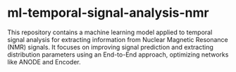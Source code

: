 # ml-temporal-signal-analysis-nmr
This repository contains a machine learning model applied to temporal signal analysis for extracting information from Nuclear Magnetic Resonance (NMR) signals. It focuses on improving signal prediction and extracting distribution parameters using an End-to-End approach, optimizing networks like ANODE and Encoder.

